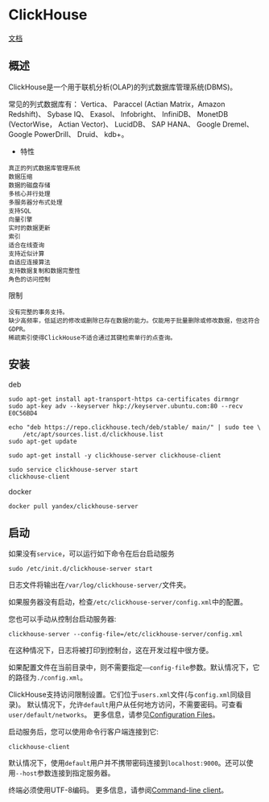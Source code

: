 # ClickHouse

[文档](https://clickhouse.tech/docs/zh/)

## 概述

ClickHouse是一个用于联机分析(OLAP)的列式数据库管理系统(DBMS)。

常见的列式数据库有： Vertica、 Paraccel (Actian Matrix，Amazon Redshift)、 Sybase IQ、 Exasol、 Infobright、 InfiniDB、 MonetDB (VectorWise， Actian Vector)、 LucidDB、 SAP HANA、 Google Dremel、 Google PowerDrill、 Druid、 kdb+。

- 特性

```
真正的列式数据库管理系统
数据压缩
数据的磁盘存储
多核心并行处理
多服务器分布式处理
支持SQL
向量引擎
实时的数据更新
索引
适合在线查询
支持近似计算
自适应连接算法
支持数据复制和数据完整性
角色的访问控制
```

限制

```
没有完整的事务支持。
缺少高频率，低延迟的修改或删除已存在数据的能力。仅能用于批量删除或修改数据，但这符合 GDPR。
稀疏索引使得ClickHouse不适合通过其键检索单行的点查询。
```

## 安装

deb

```shell
sudo apt-get install apt-transport-https ca-certificates dirmngr
sudo apt-key adv --keyserver hkp://keyserver.ubuntu.com:80 --recv E0C56BD4

echo "deb https://repo.clickhouse.tech/deb/stable/ main/" | sudo tee \
    /etc/apt/sources.list.d/clickhouse.list
sudo apt-get update

sudo apt-get install -y clickhouse-server clickhouse-client

sudo service clickhouse-server start
clickhouse-client
```

docker

```shell
docker pull yandex/clickhouse-server
```

## 启动

如果没有`service`，可以运行如下命令在后台启动服务

```shell
sudo /etc/init.d/clickhouse-server start
```

日志文件将输出在`/var/log/clickhouse-server/`文件夹。

如果服务器没有启动，检查`/etc/clickhouse-server/config.xml`中的配置。

您也可以手动从控制台启动服务器:

```shell
clickhouse-server --config-file=/etc/clickhouse-server/config.xml
```

在这种情况下，日志将被打印到控制台，这在开发过程中很方便。

如果配置文件在当前目录中，则不需要指定`——config-file`参数。默认情况下，它的路径为`./config.xml`。

ClickHouse支持访问限制设置。它们位于`users.xml`文件(与`config.xml`同级目录)。
默认情况下，允许`default`用户从任何地方访问，不需要密码。可查看`user/default/networks`。
更多信息，请参见[Configuration Files](https://clickhouse.tech/docs/zh/operations/configuration-files/)。

启动服务后，您可以使用命令行客户端连接到它:

```shell
clickhouse-client
```

默认情况下，使用`default`用户并不携带密码连接到`localhost:9000`。还可以使用`--host`参数连接到指定服务器。

终端必须使用UTF-8编码。
更多信息，请参阅[Command-line client](https://clickhouse.tech/docs/zh/interfaces/cli/)。

